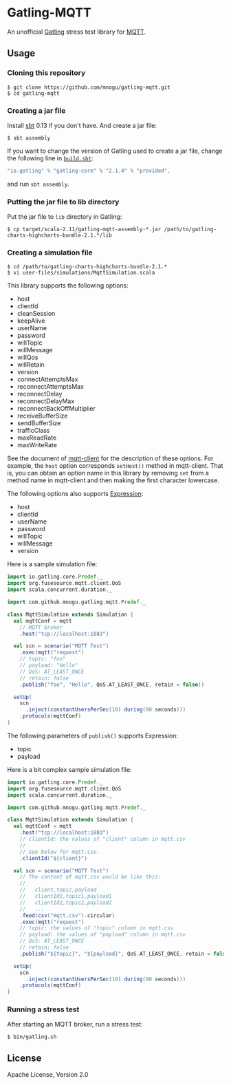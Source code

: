 # Gatling-MQTT

An unofficial [Gatling](http://gatling.io/) stress test library
for [MQTT](http://mqtt.org/).

## Usage

### Cloning this repository

    $ git clone https://github.com/mnogu/gatling-mqtt.git
    $ cd gatling-mqtt

### Creating a jar file

Install [sbt](http://www.scala-sbt.org/) 0.13 if you don't have.
And create a jar file:

    $ sbt assembly

If you want to change the version of Gatling used to create a jar file,
change the following line in [`build.sbt`](build.sbt):

```scala
"io.gatling" % "gatling-core" % "2.1.4" % "provided",
```

and run `sbt assembly`.

### Putting the jar file to lib directory

Put the jar file to `lib` directory in Gatling:

    $ cp target/scala-2.11/gatling-mqtt-assembly-*.jar /path/to/gatling-charts-highcharts-bundle-2.1.*/lib

###  Creating a simulation file

    $ cd /path/to/gatling-charts-highcharts-bundle-2.1.*
    $ vi user-files/simulations/MqttSimulation.scala

This library supports the following options:

* host
* clientId
* cleanSession
* keepAlive
* userName
* password
* willTopic
* willMessage
* willQos
* willRetain
* version
* connectAttemptsMax
* reconnectAttemptsMax
* reconnectDelay
* reconnectDelayMax
* reconnectBackOffMultiplier
* receiveBufferSize
* sendBufferSize
* trafficClass
* maxReadRate
* maxWriteRate

See the document of [mqtt-client](https://github.com/fusesource/mqtt-client)
for the description of these options.
For example, the `host` option corresponds `setHost()` method in mqtt-client.
That is, you can obtain an option name in this library
by removing `set` from a method name in mqtt-client
and then making the first character lowercase.

The following options also supports [Expression](http://gatling.io/docs/2.1.4/session/expression_el.html):

* host
* clientId
* userName
* password
* willTopic
* willMessage
* version

Here is a sample simulation file:

```scala
import io.gatling.core.Predef._
import org.fusesource.mqtt.client.QoS
import scala.concurrent.duration._

import com.github.mnogu.gatling.mqtt.Predef._

class MqttSimulation extends Simulation {
  val mqttConf = mqtt
    // MQTT broker
    .host("tcp://localhost:1883")

  val scn = scenario("MQTT Test")
    .exec(mqtt("request")
    // topic: "foo"
    // payload: "Hello"
    // QoS: AT_LEAST_ONCE
    // retain: false
    .publish("foo", "Hello", QoS.AT_LEAST_ONCE, retain = false))

  setUp(
    scn
      .inject(constantUsersPerSec(10) during(90 seconds)))
    .protocols(mqttConf)
}
```

The following parameters of `publish()` supports Expression:

* topic
* payload

Here is a bit complex sample simulation file:

```scala
import io.gatling.core.Predef._
import org.fusesource.mqtt.client.QoS
import scala.concurrent.duration._

import com.github.mnogu.gatling.mqtt.Predef._

class MqttSimulation extends Simulation {
  val mqttConf = mqtt
    .host("tcp://localhost:1883")
    // clientId: the values of "client" column in mqtt.csv
    //
    // See below for mqtt.csv.
    .clientId("${client}")

  val scn = scenario("MQTT Test")
    // The content of mqtt.csv would be like this:
    //
    //   client,topic,payload
    //   clientId1,topic1,payload1
    //   clientId2,topic2,payload2
    //   ...
    .feed(csv("mqtt.csv").circular)
    .exec(mqtt("request")
    // topic: the values of "topic" column in mqtt.csv
    // payload: the values of "payload" column in mqtt.csv
    // QoS: AT_LEAST_ONCE
    // retain: false
    .publish("${topic}", "${payload}", QoS.AT_LEAST_ONCE, retain = false))

  setUp(
    scn
      .inject(constantUsersPerSec(10) during(90 seconds)))
    .protocols(mqttConf)
}
```

### Running a stress test

After starting an MQTT broker, run a stress test:

    $ bin/gatling.sh

## License

Apache License, Version 2.0
